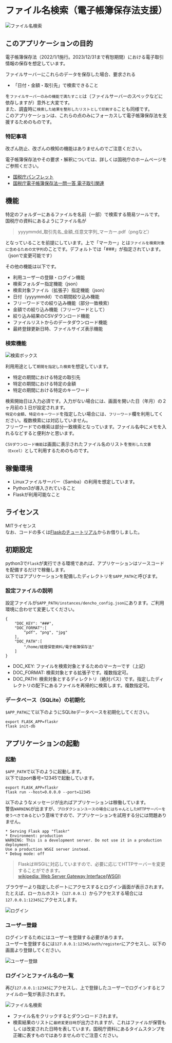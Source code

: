 # ファイル名検索（電子帳簿保存法支援）

![ファイル名検索](https://s3.ap-northeast-1.amazonaws.com/media-new.eranger.co.jp/wp-content/uploads/20220922104815/dencho-list.png)

  

## このアプリケーションの目的
電子帳簿保存法（2022/1/1施行。2023/12/31まで宥恕期間）における電子取引情報の保存を想定しています。  
  
ファイルサーバーにこれらのデータを保存した場合、要求される  
- 「⽇付・⾦額・取引先」で検索できること  
  
を`ファイルサーバーのみの機能で満たすこと`は（ファイルサーバーのスペックなどに依存しますが）意外と大変です。  
また、調査時に`検索した結果を整形したリストとして印刷する`ことも同様です。  
このアプリケーションは、これらの点のみにフォーカスして電子帳簿保存法を支援するためのものです。  


### 特記事項
改ざん防止、改ざんの検知の機能はありませんのでご注意ください。  


電子帳簿保存法やその要求・解釈については、詳しくは国税庁のホームページをご参照ください。   
- [国税庁パンフレット](https://www.nta.go.jp/publication/pamph/sonota/0021011-068.pdf)
- [国税庁電子帳簿保存法一問一答 電子取引関連](https://www.nta.go.jp/law/joho-zeikaishaku/sonota/jirei/pdf/0022006-083_06.pdf)
  
  
  
## 機能
特定のフォルダーにあるファイルを名前（一部）で検索する簡易ツールです。   
国税庁の資料にあるようにファイル名が
>
> yyyymmdd_取引先名_金額_任意文字列_マーカー.pdf（pngなど）
>
となっていることを前提にしています。上で「マーカー」とは`ファイルを検索対象に含めるための文字列`のことです。デフォルトでは「###」が指定されています。（jsonで変更可能です）  

その他の機能は以下です。  
- 利用ユーザーの登録・ログイン機能
- 検索フォルダー指定機能（json）
- 検索対象ファイル（拡張子）指定機能（json）
- 日付（yyyymmdd）での期間絞り込み機能
- フリーワードでの絞り込み機能（部分一致検索）
- 金額での絞り込み機能（フリーワードとして）
- 絞り込み結果のCSVダウンロード機能
- ファイルリストからのデータダウンロード機能
- 最終登録更新日時、ファイルサイズ表示機能
  

### 検索機能
  
![検索ボックス](https://s3.ap-northeast-1.amazonaws.com/media-new.eranger.co.jp/wp-content/uploads/20220922105709/dencho-search.png)
  
  
利用用途として`期間を指定した検索`を想定しています。
- 特定の期間における特定の取引先
- 特定の期間における特定の金額
- 特定の期間における特定のキーワード
  

検索開始日は入力必須です。入力がない場合には、画面を開いた日（年月）の２ヶ月前の１日が設定されます。  
`特定の金額`、`特定のキーワード`を指定したい場合には、`フリーワード`欄を利用してください。複数検索には対応していません。  
フリーワードでの検索は部分一致検索となっています。ファイル名中にメモを入れるなどすると便利かと思います。  
  
`CSVダウンロード機能`は画面に表示されたファイル名のリストを`整形した文書（Excel）`として利用するためのものです。  



## 稼働環境
- Linuxファイルサーバー（Samba）の利用を想定しています。   
- Python3が導入されていること   
- Flaskが利用可能なこと   
  


## ライセンス
MITライセンス  
なお、コードの多くは[Flaskのチュートリアル](https://msiz07-flask-docs-ja.readthedocs.io/ja/latest/tutorial/index.html)からお借りしました。
  
  


## 初期設定
python3で`Flask`が実行できる環境であれば、アプリケーションはソースコードを配備するだけで稼働します。  
以下ではアプリケーションを配備したディレクトリを`$APP_PATH`と呼びます。
  


### 設定ファイルの説明
設定ファイルが`$APP_PATH/instances/dencho_config.json`にあります。ご利用環境に合わせて変更してください。
  

    {
        "DOC_KEY": "###",
        "DOC_FORMAT":[
            "pdf", "png", "jpg"
        ],
        "DOC_PATH":[
            "/home/経理保管資料/電子帳簿保存法"
        ]
    }

- DOC_KEY: ファイルを検索対象とするためのマーカーです（上記）
- DOC_FORMAT: 検索対象とする拡張子です。複数指定可。
- DOC_PATH: 検索対象とするディレクトリ（絶対パス）です。指定したディレクトリの配下にあるファイルを再帰的に検索します。複数指定可。
  


### データベース（SQLite）の初期化  
`$APP_PATH`にて以下のようにSQLiteデータベースを初期化してください。
  
    
    export FLASK_APP=flaskr
    flask init-db


  
## アプリケーションの起動
### 起動
`$APP_PATH`で以下のように起動します。  
以下ではport番号=12345で起動しています。
    
    export FLASK_APP=flaskr
    flask run --host=0.0.0.0 --port=12345

以下のようなメッセージが出ればアプリケーションは稼働しています。  
警告`WARNING`が出ますが、`プロダクションユースの場合にはちゃんとしたHTTPサーバーを使うべきである`という意味ですので、アプリケーションを試用する分には問題ありません。  
  
    * Serving Flask app "flaskr"
    * Environment: production
    WARNING: This is a development server. Do not use it in a production deployment.
    Use a production WSGI server instead.
    * Debug mode: off

> FlaskはWSGIに対応していますので、必要に応じてHTTPサーバーを変更することができます。  
> [wikipedia: Web Server Gateway Interface(WSGI)](https://ja.wikipedia.org/wiki/Web_Server_Gateway_Interface)  

ブラウザーより指定したポートにアクセスするとログイン画面が表示されます。  
たとえば、ローカルホスト（`127.0.0.1`）からアクセスする場合には`127.0.0.1:12345`にアクセスします。  
  
![ログイン](https://s3.ap-northeast-1.amazonaws.com/media-new.eranger.co.jp/wp-content/uploads/20220922102644/dencho-login.png )



### ユーザー登録
ログインするためにはユーザーを登録する必要があります。  
ユーザーを登録するには`127.0.0.1:12345/auth/register`にアクセスし、以下の画面より登録してください。  
  
![ユーザー登録](https://s3.ap-northeast-1.amazonaws.com/media-new.eranger.co.jp/wp-content/uploads/20220922103716/dencho-register.png)  



### ログインとファイル名の一覧
再び`127.0.0.1:12345`にアクセスし、上で登録したユーザーでログインするとファイルの一覧が表示されます。
  
  
![ファイル名検索](https://s3.ap-northeast-1.amazonaws.com/media-new.eranger.co.jp/wp-content/uploads/20220922104815/dencho-list.png)
  

- ファイル名をクリックするとダウンロードされます。
- 検索結果のリストに`最終変更日時`が出力されますが、これはファイルが保管もしくは改変された日時を表しています。国税庁資料にあるタイムスタンプを正確に表すものではありませんのでご注意ください。
